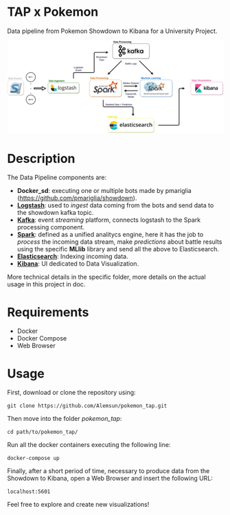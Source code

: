 # TAP x Pokemon
Data pipeline from Pokemon Showdown to Kibana for a University Project.

<p align="center"><img src="./doc/img/data_pipeline.png" alt="Data Pipeline" width="1000"/></p>

# Description
The Data Pipeline components are:

- **Docker_sd**: executing one or multiple bots made by pmariglia (https://github.com/pmariglia/showdown).
- **[Logstash](https://www.elastic.co/logstash)**: used to *ingest* data coming from the bots and send data to the showdown kafka topic.
- **[Kafka](https://kafka.apache.org/)**: event *streaming* platform, connects logstash to the Spark processing component.
- **[Spark](https://spark.apache.org/)**: defined as a unified analitycs engine, here it has the job to *process* the incoming data stream, make *predictions* about battle results using the specific **MLlib** library and send all the above to Elasticsearch.
- **[Elasticsearch](https://www.elastic.co/)**: Indexing incoming data.
- **[Kibana](https://www.elastic.co/kibana)**: UI dedicated to Data Visualization.


More technical details in the specific folder, more details on the actual usage in this project in doc.

# Requirements
- Docker
- Docker Compose
- Web Browser

# Usage
First, download or clone the repository using:
```
git clone https://github.com/Alemsun/pokemon_tap.git
```
Then move into the folder *pokemon_tap*:
```
cd path/to/pokemon_tap/
```
Run all the docker containers executing the following line:
```
docker-compose up
```
Finally, after a short period of time, necessary to produce data from the Showdown to Kibana, open a Web Browser and insert the following URL:
```
localhost:5601
```

Feel free to explore and create new visualizations!

